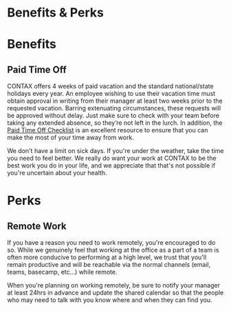 # Benefits & Perks

# Benefits

## Paid Time Off

CONTAX offers 4 weeks of paid vacation and the standard national/state holidays every year. An employee wishing to use their vacation time must obtain approval in writing from their manager at least two weeks prior to the requested vacation. Barring extenuating circumstances, these requests will be approved without delay. Just make sure to check with your team before taking any extended absence, so they’re not left in the lurch. In addition, the [Paid Time Off Checklist](pto-checklist.md) is an excellent resource to ensure that you can make the most of your time away from work.

We don't have a limit on sick days. If you're under the weather, take the time you need to feel better. We really do want your work at CONTAX to be the best work you do in your life, and we appreciate that that's not possible if you're uncertain about your health.

# Perks

## Remote Work

If you have a reason you need to work remotely, you're encouraged to do so. While we genuinely feel that working at the office as a part of a team is often more conducive to performing at a high level, we trust that you'll remain productive and will be reachable via the normal channels (email, teams, basecamp, etc...) while remote.

When you're planning on working remotely, be sure to notify your manager at least 24hrs in advance and update the shared calendar so that the people who may need to talk with you know where and when they can find you.
